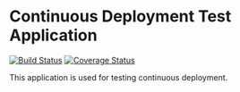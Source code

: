 # Continuous Deployment Test Application

[![Build Status](https://travis-ci.org/sean-ww/continuous-deployment-test.svg?branch=master)](https://travis-ci.org/sean-ww/continuous-deployment-test)
[![Coverage Status](https://coveralls.io/repos/github/sean-ww/continuous-deployment-test/badge.svg?branch=3.x)](https://coveralls.io/github/sean-ww/continuous-deployment-test)

This application is used for testing continuous deployment.
